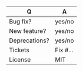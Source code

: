 | Q             | A
| ------------- | ---
| Bug fix?      | yes/no
| New feature?  | yes/no <!-- please update CHANGELOG.md file -->
| Deprecations? | yes/no
| Tickets       | Fix #... <!-- prefix each issue number with "Fix #", no need to create an issue if none exist, explain below instead -->
| License       | MIT
<!--
Replace this notice by a short README for your feature/bugfix. This will help people
understand your PR and can be used as a start for the documentation.

Additionally:
 - Always add tests and ensure they pass.
 - Never break backward compatibility (see https://symfony.com/bc).
-->
